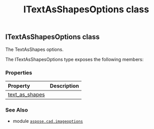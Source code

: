 ﻿---
title: ITextAsShapesOptions class
second_title: Aspose.CAD for Python via .NET API References
description: 
type: docs
weight: 210
url: /python-net/aspose.cad.imageoptions/itextasshapesoptions/
is_root: false
---

## ITextAsShapesOptions class

The TextAsShapes options.



The ITextAsShapesOptions type exposes the following members:

### Properties
| Property | Description |
| :- | :- |
| [text_as_shapes](/cad/python-net/aspose.cad.imageoptions/itextasshapesoptions/text_as_shapes) |  |



### See Also
* module [`aspose.cad.imageoptions`](..)
